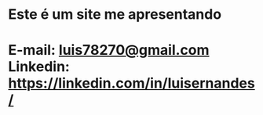 # Este é um site me apresentando

# E-mail: luis78270@gmail.com       Linkedin: https://linkedin.com/in/luisernandes/
